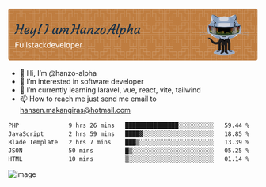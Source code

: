 ![Header](./github-header-image.png)

- 👋 Hi, I’m @hanzo-alpha
- 👀 I’m interested in software developer
- 🌱 I’m currently learning laravel, vue, react, vite, tailwind
- 📫 How to reach me just send me email to hansen.makangiras@hotmail.com 

<!---
hanzo-alpha/hanzo-alpha is a ✨ special ✨ repository because its `README.md` (this file) appears on your GitHub profile.
You can click the Preview link to take a look at your changes.
--->

<!--START_SECTION:waka-->

```txt
PHP              9 hrs 26 mins   ███████████████░░░░░░░░░░   59.44 %
JavaScript       2 hrs 59 mins   ████▓░░░░░░░░░░░░░░░░░░░░   18.85 %
Blade Template   2 hrs 7 mins    ███▒░░░░░░░░░░░░░░░░░░░░░   13.39 %
JSON             50 mins         █▒░░░░░░░░░░░░░░░░░░░░░░░   05.25 %
HTML             10 mins         ▒░░░░░░░░░░░░░░░░░░░░░░░░   01.14 %
```

<!--END_SECTION:waka-->

![image](https://github.com/hanzo-alpha/hanzo-alpha/assets/111342797/c4bd2977-6123-4017-8652-6e166259b484)

